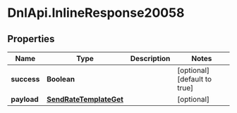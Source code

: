 # DnlApi.InlineResponse20058

## Properties
Name | Type | Description | Notes
------------ | ------------- | ------------- | -------------
**success** | **Boolean** |  | [optional] [default to true]
**payload** | [**SendRateTemplateGet**](SendRateTemplateGet.md) |  | [optional] 


